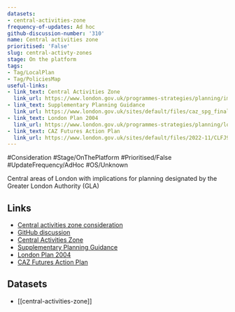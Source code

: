 ```yaml
---
datasets:
- central-activities-zone
frequency-of-updates: Ad hoc
github-discussion-number: '310'
name: Central activities zone
prioritised: 'False'
slug: central-activty-zones
stage: On the platform
tags:
- Tag/LocalPlan
- Tag/PoliciesMap
useful-links:
- link_text: Central Activities Zone
  link_url: https://www.london.gov.uk/programmes-strategies/planning/implementing-london-plan/london-plan-guidance-and-spgs/central-activities-zone#:~:text=of%20the%20CAZ.-,What%20is%20the%20Central%20Activities%20Zone%3F,its%20shopping%2C%20culture%20and%20heritage.
- link_text: Supplementary Planning Guidance
  link_url: https://www.london.gov.uk/sites/default/files/caz_spg_final_v4.pdf
- link_text: London Plan 2004
  link_url: https://www.london.gov.uk/programmes-strategies/planning/london-plan/past-versions-and-alterations-london-plan/london-plan-2004
- link_text: CAZ Futures Action Plan
  link_url: https://www.london.gov.uk/sites/default/files/2022-11/CLFJ9889-Future-actions-221122-WEB_optimised.pdf
---
```


#Consideration #Stage/OnThePlatform #Prioritised/False #UpdateFrequency/AdHoc #OS/Unknown

Central areas of London with implications for planning designated by the Greater London Authority (GLA)

## Links

* [Central activities zone consideration](https://design.planning.data.gov.uk/planning-consideration/central-activty-zones)
* [GitHub discussion](https://github.com/digital-land/data-standards-backlog/discussions/310)
* [Central Activities Zone](https://www.london.gov.uk/programmes-strategies/planning/implementing-london-plan/london-plan-guidance-and-spgs/central-activities-zone#:~:text=of%20the%20CAZ.-,What%20is%20the%20Central%20Activities%20Zone%3F,its%20shopping%2C%20culture%20and%20heritage.)
* [Supplementary Planning Guidance](https://www.london.gov.uk/sites/default/files/caz_spg_final_v4.pdf)
* [London Plan 2004](https://www.london.gov.uk/programmes-strategies/planning/london-plan/past-versions-and-alterations-london-plan/london-plan-2004)
* [CAZ Futures Action Plan](https://www.london.gov.uk/sites/default/files/2022-11/CLFJ9889-Future-actions-221122-WEB_optimised.pdf)

## Datasets

* [[central-activities-zone]]